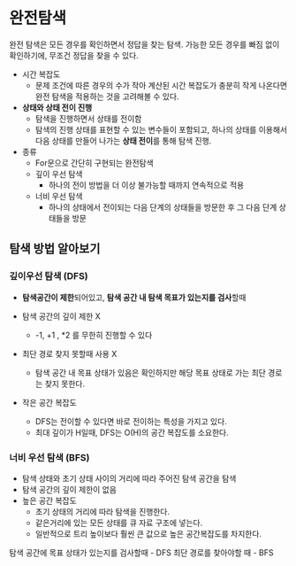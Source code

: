 # 완전탐색
완전 탐색은 모든 경우를 확인하면서 정답을 찾는 탐색.
가능한 모든 경우를 빠짐 없이 확인하기에, 무조건 정답을 찾을 수 있다.

- 시간 복잡도
  - 문제 조건에 따른 경우의 수가 작아 계산된 시간 복잡도가 충분히 작게 나온다면 완전 탐색을 적용하는 것을 고려해볼 수 있다.
- **상태와 상태 전이 진행**
  - 탐색을 진행하면서 상태를 전이함
  - 탐색의 진행 상태를 표현할 수 있는 변수들이 포함되고, 하나의 상태를 이용해서 다음 상태를 만들어 나가는 **상태 전이**를 통해 탐색 진행.
- 종류
  - For문으로 간단히 구현되는 완전탐색
  - 깊이 우선 탐색
    - 하나의 전이 방법을 더 이상 불가능할 때까지 연속적으로 적용
  - 너비 우선 탐색
    - 하나의 상태에서 전이되는 다음 단계의 상태들을 방문한 후 그 다음 단계 상태들을 방문

## 탐색 방법 알아보기

### 깊이우선 탐색 (DFS)
- **탐색공간이 제한**되어있고, **탐색 공간 내 탐색 목표가 있는지를 검사**할때

- 탐색 공간의 깊이 제한 X
  - -1, +1 , *2 를 무한히 진행할 수 있다
- 최단 경로 찾지 못할때 사용 X
  - 탐색 공간 내 목표 상태가 있음은 확인하지만 해당 목표 상태로 가는 최단 경로는 찾지 못한다.
- 작은 공간 복잡도
  - DFS는 전이할 수 있다면 바로 전이하는 특성을 가지고 있다. 
  - 최대 깊이가 H일때, DFS는 O(H)의 공간 복잡도를 소요한다. 

### 너비 우선 탐색 (BFS)
- 탐색 상태와 초기 상태 사이의 거리에 따라 주어진 탐색 공간을 탐색
- 탐색 공간의 깊이 제한이 없음
- 높은 공간 복잡도 
  - 초기 상태의 거리에 따라 탐색을 진행한다. 
  - 같은거리에 있는 모든 상태를 큐 자료 구조에 넣는다.
  - 일반적으로 트리 높이보다 훨씬 큰 값으로 높은 공간복잡도를 차지한다.

탐색 공간에 목표 상태가 있는지를 검사할때 - DFS
최단 경로를 찾아야할 때 - BFS

